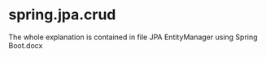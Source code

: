 # spring.jpa.crud
The whole explanation is contained in file JPA EntityManager using Spring Boot.docx
